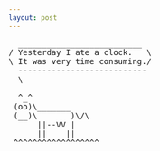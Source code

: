 ```yaml
---
layout: post
---
```

<pre>
  __________________________
/ Yesterday I ate a clock.   \
\ It was very time consuming./
  ---------------------------
  \
 
  ^_^ 
 (oo)\_______  
 (__)\       )\/\  
      ||--VV |  
      ||    || 
 ^^^^^^^^^^^^^^^^^^     
</pre>

